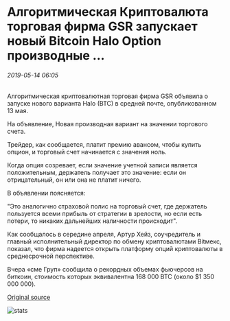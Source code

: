 # Алгоритмическая Криптовалюта торговая фирма GSR запускает новый Bitcoin Halo Option производные ...

###### 2019-05-14 06:05

Алгоритмическая криптовалютная торговая фирма GSR объявила о запуске нового варианта Halo (BTC) в средней почте, опубликованном 13 мая.

На объявление, Новая производная вариант на значении торгового счета.

Трейдер, как сообщается, платит премию авансом, чтобы купить опцион, и торговый счет начинается с значения ноль.

Когда опция созревает, если значение учетной записи является положительным, держатель получает это значение: если он отрицательный, он или она не платит ничего.

В объявлении поясняется:

"Это аналогично страховой полис на торговый счет, где держатель пользуется всеми прибыль от стратегии в зрелости, но если есть потери, то никаких дальнейших наличности происходит".

Как сообщалось в середине апреля, Артур Хейз, соучредитель и главный исполнительный директор по обмену криптовалютами Bitмекс, показал, что фирма надеется открыть платформу опций криптовалюты в среднесрочной перспективе.

Вчера «сме Груп» сообщила о рекордных объемах фьючерсов на биткоин, стоимость которых эквивалентна 168 000 BTC (около $1 350 000 000).

[Original source](https://cointelegraph.com/news/algorithmic-cryptocurrency-trading-firm-gsr-launches-new-bitcoin-halo-option-derivative)

![stats](https://c.statcounter.com/11760860/0/a89fa40b/1/ "stats")